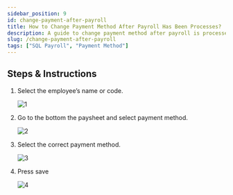 ```yaml
---
sidebar_position: 9
id: change-payment-after-payroll
title: How to Change Payment Method After Payroll Has Been Processes?
description: A guide to change payment method after payroll is processed
slug: /change-payment-after-payroll
tags: ["SQL Payroll", "Payment Method"]
---
```


## Steps & Instructions

1. Select the employee’s name or code.

    ![1](/img/payroll/change-payment-after-payroll/1.png)

2. Go to the bottom the paysheet and select payment method.

    ![2](/img/payroll/change-payment-after-payroll/2.png)

3. Select the correct payment method.

    ![3](/img/payroll/change-payment-after-payroll/3.png)

4. Press save

    ![4](/img/payroll/change-payment-after-payroll/4.png)
